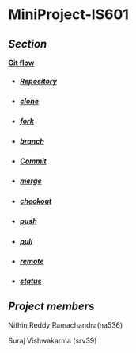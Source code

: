 # **MiniProject-IS601**

## *Section*
**[Git flow](https://github.com/Nithinreddy127/MiniProject-IS601/blob/master/README.md)**
 
- ##### [Repository](https://github.com/Nithinreddy127/MiniProject-IS601/blob/master/Git_terminologies.md)
- ##### [clone](https://github.com/Nithinreddy127/MiniProject-IS601/blob/master/Git_Terminologies_Part2.md)
- ##### [fork](https://github.com/Nithinreddy127/MiniProject-IS601/blob/master/Git_Terminologies_Part2.md)
- ##### [branch](https://github.com/Nithinreddy127/MiniProject-IS601/blob/master/Git_Terminologies_Part2.md)
- ##### [Commit](https://github.com/Nithinreddy127/MiniProject-IS601/blob/master/Git_terminologies.md)
- ##### [merge](https://github.com/Nithinreddy127/MiniProject-IS601/blob/master/Git_terminologies.md)
- ##### [checkout](https://github.com/Nithinreddy127/MiniProject-IS601/blob/master/Git_Terminologies_part4.md)
- ##### [push](https://github.com/Nithinreddy127/MiniProject-IS601/blob/master/Git_terminologies.md)
- ##### [pull](https://github.com/Nithinreddy127/MiniProject-IS601/blob/master/Git_terminologies.md)
- ##### [remote](https://github.com/Nithinreddy127/MiniProject-IS601/blob/master/Git_terminology_part3.md)
- ##### [status](https://github.com/Nithinreddy127/MiniProject-IS601/blob/master/Git_Terminologies_part4.md)






## *Project members*
Nithin Reddy Ramachandra(na536)

Suraj Vishwakarma (srv39) 
